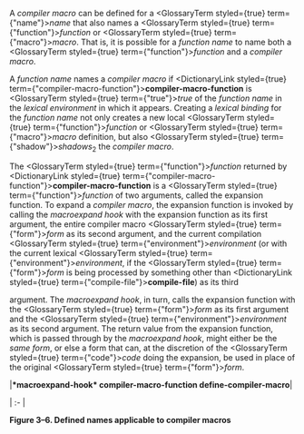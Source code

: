  



A *compiler macro* can be defined for a <GlossaryTerm styled={true} term={"name"}><i>name</i></GlossaryTerm> that also names a <GlossaryTerm styled={true} term={"function"}><i>function</i></GlossaryTerm> or <GlossaryTerm styled={true} term={"macro"}><i>macro</i></GlossaryTerm>. That is, it is possible for a *function name* to name both a <GlossaryTerm styled={true} term={"function"}><i>function</i></GlossaryTerm> and a *compiler macro*. 



A *function name* names a *compiler macro* if <DictionaryLink styled={true} term={"compiler-macro-function"}><b>compiler-macro-function</b></DictionaryLink> is <GlossaryTerm styled={true} term={"true"}><i>true</i></GlossaryTerm> of the *function name* in the *lexical environment* in which it appears. Creating a *lexical binding* for the *function name* not only creates a new local <GlossaryTerm styled={true} term={"function"}><i>function</i></GlossaryTerm> or <GlossaryTerm styled={true} term={"macro"}><i>macro</i></GlossaryTerm> definition, but also <GlossaryTerm styled={true} term={"shadow"}><i>shadows</i></GlossaryTerm><sub>2</sub> the *compiler macro*. 



The <GlossaryTerm styled={true} term={"function"}><i>function</i></GlossaryTerm> returned by <DictionaryLink styled={true} term={"compiler-macro-function"}><b>compiler-macro-function</b></DictionaryLink> is a <GlossaryTerm styled={true} term={"function"}><i>function</i></GlossaryTerm> of two arguments, called the expansion function. To expand a *compiler macro*, the expansion function is invoked by calling the *macroexpand hook* with the expansion function as its first argument, the entire compiler macro <GlossaryTerm styled={true} term={"form"}><i>form</i></GlossaryTerm> as its second argument, and the current compilation <GlossaryTerm styled={true} term={"environment"}><i>environment</i></GlossaryTerm> (or with the current lexical <GlossaryTerm styled={true} term={"environment"}><i>environment</i></GlossaryTerm>, if the <GlossaryTerm styled={true} term={"form"}><i>form</i></GlossaryTerm> is being processed by something other than <DictionaryLink styled={true} term={"compile-file"}><b>compile-file</b></DictionaryLink>) as its third  







argument. The *macroexpand hook*, in turn, calls the expansion function with the <GlossaryTerm styled={true} term={"form"}><i>form</i></GlossaryTerm> as its first argument and the <GlossaryTerm styled={true} term={"environment"}><i>environment</i></GlossaryTerm> as its second argument. The return value from the expansion function, which is passed through by the *macroexpand hook*, might either be the *same form*, or else a form that can, at the discretion of the <GlossaryTerm styled={true} term={"code"}><i>code</i></GlossaryTerm> doing the expansion, be used in place of the original <GlossaryTerm styled={true} term={"form"}><i>form</i></GlossaryTerm>. 



|**\*macroexpand-hook\* compiler-macro-function define-compiler-macro**|

| :- |





**Figure 3–6. Defined names applicable to compiler macros** 



